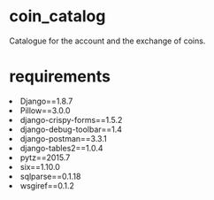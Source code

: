 # coin_catalog
Catalogue for the account and the exchange of coins.

# requirements
<li>Django==1.8.7</li>
<li>Pillow==3.0.0</li>
<li>django-crispy-forms==1.5.2</li>
<li>django-debug-toolbar==1.4</li>
<li>django-postman==3.3.1</li>
<li>django-tables2==1.0.4</li>
<li>pytz==2015.7</li>
<li>six==1.10.0</li>
<li>sqlparse==0.1.18</li>
<li>wsgiref==0.1.2</li>


